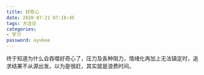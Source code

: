 ```yaml
---
title: 好奇心
date: 2020-07-21 07:18:45
tags: 方法论
categories: 
- 学习
password: ayukee
---
```




终于知道为什么会吞噬好奇心了，压力及各种阻力，情绪化再加上无法镇定时，追求结果不从源出发。以为是很赶，其实就是浪费时间。

